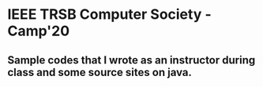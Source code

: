 # IEEE TRSB Computer Society - Camp'20
## Sample codes that I wrote as an instructor during class and some source sites on java.
